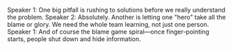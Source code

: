 Speaker 1: One big pitfall is rushing to solutions before we really understand the problem.
Speaker 2: Absolutely. Another is letting one "hero" take all the blame or glory. We need the whole team learning, not just one person.
Speaker 1: And of course the blame game spiral—once finger-pointing starts, people shut down and hide information.
